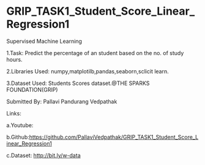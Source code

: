 # GRIP_TASK1_Student_Score_Linear_Regression1

Supervised Machine Learning

1.Task: Predict the percentage of an student based on the no. of study hours.

2.Libraries Used: numpy,matplotilb,pandas,seaborn,sclicit learn.

3.Dataset Used: Students Scores dataset.@THE SPARKS FOUNDATION(GRIP)

Submitted By: Pallavi Pandurang Vedpathak

Links:

a.Youtube:

b.Github:https://github.com/PallaviVedpathak/GRIP_TASK1_Student_Score_Linear_Regression1

c.Dataset: http://bit.ly/w-data
